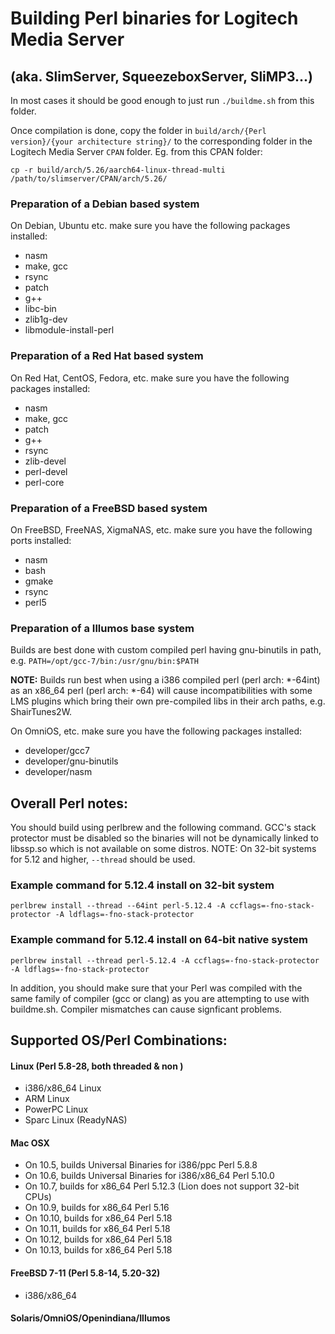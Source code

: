 Building Perl binaries for Logitech Media Server
============================
(aka. SlimServer, SqueezeboxServer, SliMP3...)
--------

In most cases it should be good enough to just run `./buildme.sh` from this folder.

Once compilation is done, copy the folder in `build/arch/{Perl version}/{your architecture string}/` to the corresponding folder in the Logitech Media Server `CPAN` folder. Eg. from this CPAN folder:

```
cp -r build/arch/5.26/aarch64-linux-thread-multi /path/to/slimserver/CPAN/arch/5.26/
```

### Preparation of a Debian based system
On Debian, Ubuntu etc. make sure you have the following packages installed:
* nasm
* make, gcc
* rsync
* patch
* g++
* libc-bin
* zlib1g-dev
* libmodule-install-perl

### Preparation of a Red Hat based system
On Red Hat, CentOS, Fedora, etc. make sure you have the following packages installed:
* nasm
* make, gcc
* patch
* g++
* rsync
* zlib-devel
* perl-devel
* perl-core

### Preparation of a FreeBSD based system
On FreeBSD, FreeNAS, XigmaNAS, etc. make sure you have the following ports installed:
* nasm
* bash
* gmake
* rsync
* perl5

### Preparation of a Illumos base system
Builds are best done with custom compiled perl having gnu-binutils in path, e.g.
```PATH=/opt/gcc-7/bin:/usr/gnu/bin:$PATH```

**NOTE:** Builds run best when using a i386 compiled perl (perl arch: \*-64int)
as an x86_64 perl (perl arch: \*-64) will cause incompatibilities with
some LMS plugins which bring their own pre-compiled libs in their
arch paths, e.g. ShairTunes2W.

On OmniOS, etc. make sure you have the following packages installed:
* developer/gcc7
* developer/gnu-binutils
* developer/nasm


## Overall Perl notes:
You should build using perlbrew and the following command. GCC's stack protector must be disabled
so the binaries will not be dynamically linked to libssp.so which is not available on some distros.
NOTE: On 32-bit systems for 5.12 and higher, `--thread` should be used.

### Example command for 5.12.4 install on 32-bit system
```
perlbrew install --thread --64int perl-5.12.4 -A ccflags=-fno-stack-protector -A ldflags=-fno-stack-protector
```

### Example command for 5.12.4 install on 64-bit native system
```
perlbrew install --thread perl-5.12.4 -A ccflags=-fno-stack-protector -A ldflags=-fno-stack-protector
```
In addition, you should make sure that your Perl was compiled with the same family of compiler 
(gcc or clang) as you are attempting to use with buildme.sh. Compiler mismatches can cause 
signficant problems.

## Supported OS/Perl Combinations:
#### Linux (Perl 5.8-28, both threaded & non )
  -  i386/x86_64 Linux
  -  ARM Linux
  -  PowerPC Linux
  -  Sparc Linux (ReadyNAS)
#### Mac OSX
  -  On 10.5, builds Universal Binaries for i386/ppc Perl 5.8.8
  -  On 10.6, builds Universal Binaries for i386/x86_64 Perl 5.10.0
  -  On 10.7, builds for x86_64 Perl 5.12.3 (Lion does not support 32-bit CPUs)
  -  On 10.9, builds for x86_64 Perl 5.16
  -  On 10.10, builds for x86_64 Perl 5.18
  -  On 10.11, builds for x86_64 Perl 5.18
  -  On 10.12, builds for x86_64 Perl 5.18
  -  On 10.13, builds for x86_64 Perl 5.18
#### FreeBSD 7-11 (Perl 5.8-14, 5.20-32)
  -  i386/x86_64
#### Solaris/OmniOS/Openindiana/Illumos
